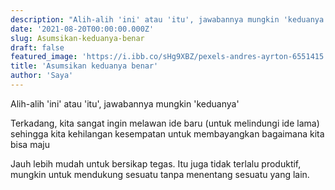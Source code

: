 ```yaml
---
description: "Alih-alih 'ini' atau 'itu', jawabannya mungkin 'keduanya'"
date: '2021-08-20T00:00:00.000Z'
slug: Asumsikan-keduanya-benar
draft: false
featured_image: 'https://i.ibb.co/sHg9XBZ/pexels-andres-ayrton-6551415.jpg'
title: 'Asumsikan keduanya benar'
author: 'Saya'
---
```


Alih-alih 'ini' atau 'itu', jawabannya mungkin 'keduanya'

Terkadang, kita sangat ingin melawan ide baru (untuk melindungi ide lama) sehingga kita kehilangan kesempatan untuk membayangkan bagaimana kita bisa maju

Jauh lebih mudah untuk bersikap tegas. Itu juga tidak terlalu produktif, mungkin untuk mendukung sesuatu tanpa menentang sesuatu yang lain.
